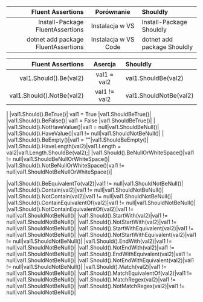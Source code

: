 
|Fluent Assertions|Porównanie|Shouldly|
|-:|:-:|:-|
|Install-Package FluentAssertions|Instalacja w VS|Install-Package Shouldly|
|dotnet add package FluentAssertions|Instalacja w VS Code|dotnet add package Shouldly|

|Fluent Assertions| Asercja |Shouldly|
|-:|:-:|:-|
|val1.Should().Be(val2)| val1 = val2 |val1.ShouldBe(val2)|
|val1.Should().NotBe(val2)| val1 != val2 |val1.ShouldNotBe(val2)|
|
|val1.Should().BeTrue()| val1 = True |val1.ShouldBeTrue()|
|val1.Should().BeFalse()| val1 = False |val1.ShouldBeTrue()|
|
|val1.Should().NotHaveValue()|val1 = null|val1.ShouldBeNull()|
|val1.Should().HaveValue()|val1 != null|val1.ShouldNotBeNull()|
|
|val1.Should().BeEmpty()|val1 = ""|val1.ShouldBeEmpty()|
|val1.Should().HaveLength(val2)|val1.Length = val2|val1.Length.ShouldBe(val2);|
|val1.Should().BeNullOrWhiteSpace()|val1 != null|val1.ShouldBeNullOrWhiteSpace()|
|val1.Should().NotBeNullOrWhiteSpace()|val1 != null|val1.ShouldNotBeNullOrWhiteSpace()|

|val1.Should().BeEquivalentTo(val2)|val1 != null|val1.ShouldNotBeNull()|
|val1.Should().Contain(val2)|val1 != null|val1.ShouldNotBeNull()|
|val1.Should().NotContain(val2)|val1 != null|val1.ShouldNotBeNull()|
|val1.Should().ContainEquivalentOf(val2)|val1 != null|val1.ShouldNotBeNull()|
|val1.Should().NotContainEquivalentOf(val2)|val1 != null|val1.ShouldNotBeNull()|
|val1.Should().StartWith(val2)|val1 != null|val1.ShouldNotBeNull()|
|val1.Should().NotStartWith(val2)|val1 != null|val1.ShouldNotBeNull()|
|val1.Should().StartWithEquivalent(val2)|val1 != null|val1.ShouldNotBeNull()|
|val1.Should().NotStartWithEquivalent(val2)|val1 != null|val1.ShouldNotBeNull()|
|val1.Should().EndWith(val2)|val1 != null|val1.ShouldNotBeNull()|
|val1.Should().NotEndWith(val2)|val1 != null|val1.ShouldNotBeNull()|
|val1.Should().EndWithEquivalent(val2)|val1 != null|val1.ShouldNotBeNull()|
|val1.Should().NotEndWithEquivalent(val2)|val1 != null|val1.ShouldNotBeNull()|
|val1.Should().Match(val2)|val1 != null|val1.ShouldNotBeNull()|
|val1.Should().MatchEquivalentOf(val2)|val1 != null|val1.ShouldNotBeNull()|
|val1.Should().MatchRegex(val2)|val1 != null|val1.ShouldNotBeNull()|
|val1.Should().NotMatchRegex(val2)|val1 != null|val1.ShouldNotBeNull()|
